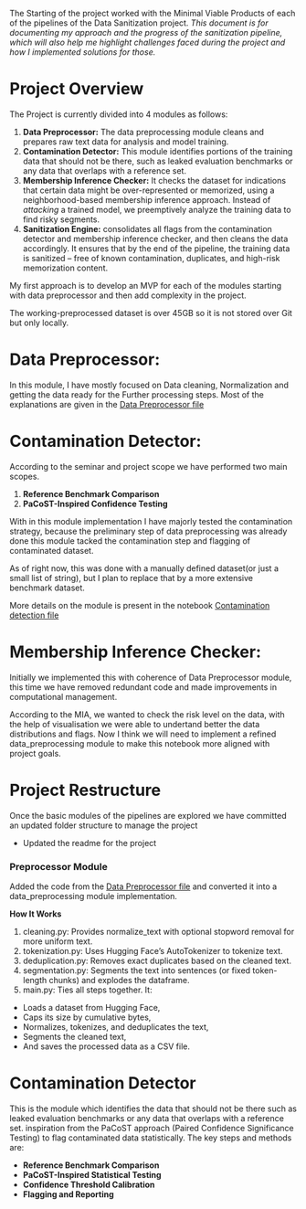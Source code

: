 The Starting of the project worked with the Minimal Viable Products of each of the pipelines of the Data Sanitization project. _This document is for documenting my approach and the progress of the sanitization pipeline, which will also help me highlight challenges faced during the project and how I implemented solutions for those._

# Project Overview
The Project is currently divided into 4 modules as follows:
1. **Data Preprocessor:** The data preprocessing module cleans and prepares raw text data for analysis and model training.
2. **Contamination Detector:** This module identifies portions of the training data that should not be there, such as leaked evaluation benchmarks or any data that overlaps with a reference set.
3. **Membership Inference Checker:** It checks the dataset for indications that certain data might be over-represented or memorized, using a neighborhood-based membership inference approach. Instead of _attacking_ a trained model, we preemptively analyze the training data to find risky segments.
4. **Sanitization Engine:** consolidates all flags from the contamination detector and membership inference checker, and then cleans the data accordingly. It ensures that by the end of the pipeline, the training data is sanitized – free of known contamination, duplicates, and high-risk memorization content.

My first approach is to develop an MVP for each of the modules starting with data preprocessor and then add complexity in the project.

The working-preprocessed dataset is over 45GB so it is not stored over Git but only locally. 

# Data Preprocessor:
In this module, I have mostly focused on Data cleaning, Normalization and getting the data ready for the Further processing steps. 
Most of the explanations are given in the [Data Preprocessor file](../Exploratory%20notebooks/data_preprocessor.ipynb)

# Contamination Detector:
According to the seminar and project scope we have performed two main scopes.
1. **Reference Benchmark Comparison** 
2. **PaCoST-Inspired Confidence Testing**

With in this module implementation I have majorly tested the contamination strategy, because the preliminary step of data preprocessing was already done
this module tacked the contamination step and flagging of contaminated dataset. 

As of right now, this was done with a manually defined dataset(or just a small list of string), but I plan to replace that by a more extensive benchmark dataset.

More details on the module is present in the notebook [Contamination detection file](../Exploratory%20notebooks/contamination_detector.ipynb)

# Membership Inference Checker:
Initially we implemented this with coherence of Data Preprocessor module, this time we have removed redundant code and made improvements in computational management.

According to the MIA, we wanted to check the risk level on the data, with the help of visualisation we were able to undertand better the data distributions and flags. Now I think we will need to implement a refined data_preprocessing module to make this notebook more aligned with project goals.

# Project Restructure
Once the basic modules of the pipelines are explored we have committed an updated folder structure to manage the project

- Updated the readme for the project

### Preprocessor Module
Added the code from the [Data Preprocessor file](../Exploratory%20notebooks/data_preprocessor.ipynb) and converted it into a data_preprocessing module implementation.

**How It Works**

1. cleaning.py: Provides normalize_text with optional stopword removal for more uniform text.
2.	tokenization.py: Uses Hugging Face’s AutoTokenizer to tokenize text.
3.	deduplication.py: Removes exact duplicates based on the cleaned text.
4.	segmentation.py: Segments the text into sentences (or fixed token-length chunks) and explodes the dataframe.
5.	main.py: Ties all steps together. It:
- Loads a dataset from Hugging Face, 
- Caps its size by cumulative bytes, 
- Normalizes, tokenizes, and deduplicates the text, 
- Segments the cleaned text, 
- And saves the processed data as a CSV file.

# Contamination Detector
This is the module which identifies the data that should not be there such as leaked evaluation benchmarks or any data that overlaps with a reference set.
inspiration from the PaCoST approach (Paired Confidence Significance Testing) to flag contaminated data statistically. The key steps and methods are:

- **Reference Benchmark Comparison**
- **PaCoST-Inspired Statistical Testing**
- **Confidence Threshold Calibration**
- **Flagging and Reporting** 